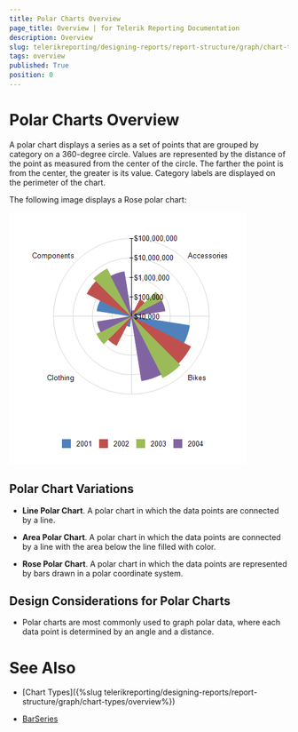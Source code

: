 ```yaml
---
title: Polar Charts Overview
page_title: Overview | for Telerik Reporting Documentation
description: Overview
slug: telerikreporting/designing-reports/report-structure/graph/chart-types/polar-charts/overview
tags: overview
published: True
position: 0
---
```


# Polar Charts Overview

A polar chart displays a series as a set of points that are grouped by category on a 360-degree circle. Values are represented by the distance of the point as measured from the center of the circle. The farther the       point is from the center, the greater is its value. Category labels are displayed on the perimeter of the chart. 

The following image displays a Rose polar chart: 

  ![Polar Chart\Polar Chart](images/Graph/PolarChart.png)

## Polar Chart Variations

* __Line Polar Chart__. A polar chart in which the data points are connected by a line.

* __Area Polar Chart__. A polar chart in which the data points are connected by a line with the area below the line filled with color.

* __Rose Polar Chart__. A polar chart in which the data points are represented by bars drawn in a polar coordinate system.

## Design Considerations for Polar Charts

* Polar charts are most commonly used to graph polar data, where each data point is determined by an angle and a distance.


# See Also

* [Chart Types]({%slug telerikreporting/designing-reports/report-structure/graph/chart-types/overview%}) 

* [BarSeries](/reporting/api/Telerik.Reporting.BarSeries)
